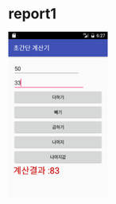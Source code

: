 # report1

<img src='https://github.com/kingpyk/homework7/blob/master/app/pics/Screenshot_1479450473.png?raw=true' width=200>
